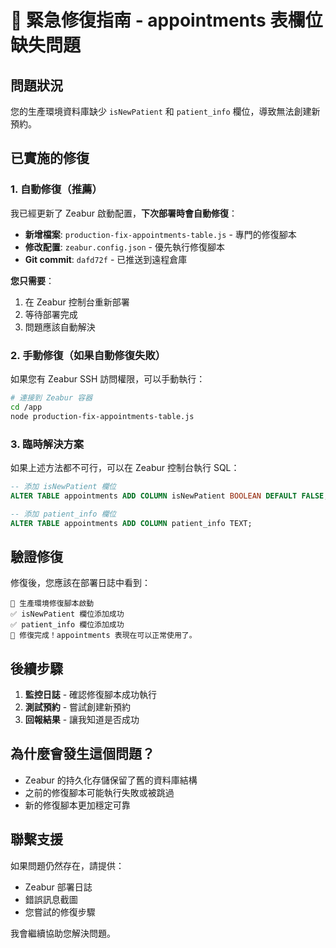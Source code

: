 # 🚨 緊急修復指南 - appointments 表欄位缺失問題

## 問題狀況
您的生產環境資料庫缺少 `isNewPatient` 和 `patient_info` 欄位，導致無法創建新預約。

## 已實施的修復

### 1. 自動修復（推薦）
我已經更新了 Zeabur 啟動配置，**下次部署時會自動修復**：

- **新增檔案**: `production-fix-appointments-table.js` - 專門的修復腳本
- **修改配置**: `zeabur.config.json` - 優先執行修復腳本
- **Git commit**: `dafd72f` - 已推送到遠程倉庫

**您只需要**：
1. 在 Zeabur 控制台重新部署
2. 等待部署完成
3. 問題應該自動解決

### 2. 手動修復（如果自動修復失敗）

如果您有 Zeabur SSH 訪問權限，可以手動執行：

```bash
# 連接到 Zeabur 容器
cd /app
node production-fix-appointments-table.js
```

### 3. 臨時解決方案

如果上述方法都不可行，可以在 Zeabur 控制台執行 SQL：

```sql
-- 添加 isNewPatient 欄位
ALTER TABLE appointments ADD COLUMN isNewPatient BOOLEAN DEFAULT FALSE;

-- 添加 patient_info 欄位  
ALTER TABLE appointments ADD COLUMN patient_info TEXT;
```

## 驗證修復

修復後，您應該在部署日誌中看到：

```
🔧 生產環境修復腳本啟動
✅ isNewPatient 欄位添加成功
✅ patient_info 欄位添加成功
🎉 修復完成！appointments 表現在可以正常使用了。
```

## 後續步驟

1. **監控日誌** - 確認修復腳本成功執行
2. **測試預約** - 嘗試創建新預約
3. **回報結果** - 讓我知道是否成功

## 為什麼會發生這個問題？

- Zeabur 的持久化存儲保留了舊的資料庫結構
- 之前的修復腳本可能執行失敗或被跳過
- 新的修復腳本更加穩定可靠

## 聯繫支援

如果問題仍然存在，請提供：
- Zeabur 部署日誌
- 錯誤訊息截圖
- 您嘗試的修復步驟

我會繼續協助您解決問題。 
